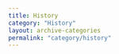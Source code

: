 ```yaml
---
title: History
category: "History"
layout: archive-categories
permalink: "category/history"
---
```


